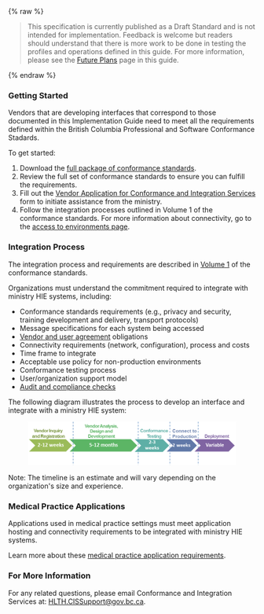 {% raw %}
<blockquote class="stu-note">
<p>
This specification is currently published as a Draft Standard and is not intended for implementation.  Feedback is welcome but readers should understand that there is more work to be done in testing the profiles and operations defined in this guide.  For more information, please see the <a href="future.html">Future Plans</a> page in this guide.
</p>
</blockquote>
{% endraw %}

### Getting Started
Vendors that are developing interfaces that correspond to those documented in this Implementation Guide need to meet all the requirements defined within the British Columbia Professional and Software Conformance Stadards.

To get started:

1. Download the [full package of conformance standards](https://www2.gov.bc.ca/gov/content/health/practitioner-professional-resources/software/conformance-standards).
2. Review the full set of conformance standards to ensure you can fulfill the requirements.
3. Fill out the [Vendor Application for Conformance and Integration Services](http://www2.gov.bc.ca/gov/DownloadAsset?assetId=B2B78EF183D6419BB9E40F0423EB281B&filename=4637save.pdf) form to initiate assistance from the ministry.
4. Follow the integration processes outlined in Volume 1 of the conformance standards.  For more information about connectivity, go to the [access to environments page](https://www2.gov.bc.ca/gov/content/health/practitioner-professional-resources/software/getting-started/access-to-environments).

### Integration Process
The integration process and requirements are described in [Volume 1](https://www2.gov.bc.ca/gov/content/health/practitioner-professional-resources/software/conformance-standards) of the conformance standards.

Organizations must understand the commitment required to integrate with ministry HIE systems, including:

* Conformance standards requirements (e.g., privacy and security, training development and delivery, transport protocols)
* Message specifications for each system being accessed
* [Vendor and user agreement](https://www2.gov.bc.ca/assets/gov/health/practitioner-pro/software-development-guidelines/vendor-participation-agreement.pdf) obligations
* Connectivity requirements (network, configuration), process and costs
* Time frame to integrate
* Acceptable use policy for non-production environments
* Conformance testing process
* User/organization support model
* [Audit and compliance checks](https://www2.gov.bc.ca/gov/content/health/practitioner-professional-resources/software/getting-started/audit-and-compliance-checks)

The following diagram illustrates the process to develop an interface and integrate with a ministry HIE system:

<div>
<figure class="figure">
  <img src="vendor-integration-process.png" class="figure-img img-responsive img-rounded center-block" alt="Vendor Integration Process">
</figure>
<p></p>
</div>

Note: The timeline is an estimate and will vary depending on the organization's size and experience.

### Medical Practice Applications
Applications used in medical practice settings must meet application hosting and connectivity requirements to be integrated with ministry HIE systems.

Learn more about these [medical practice application requirements](https://www2.gov.bc.ca/gov/content/health/practitioner-professional-resources/software/conformance-standards/medical-practice-application-requirements).

### For More Information
For any related questions, please email Conformance and Integration Services at: <a href="mailto:HLTH.CISSupport@gov.bc.ca">HLTH.CISSupport@gov.bc.ca</a>.